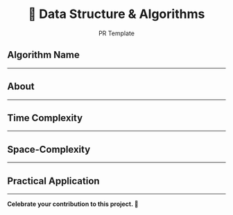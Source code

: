 <h1 align='center'>📜 Data Structure & Algorithms
</h1>
<p align='center'>PR Template</p>

## Algorithm Name
***
 <!-- Name of Algorithm -->
## About
***
 <!-- 'Give a short and descriptive information about the algorithm.' -->
## Time Complexity
***

## Space-Complexity
***

## Practical Application
***
<!-- Under this you've mention the practical usage of this application or game. -->

**Celebrate your contribution to this project. 🎉**